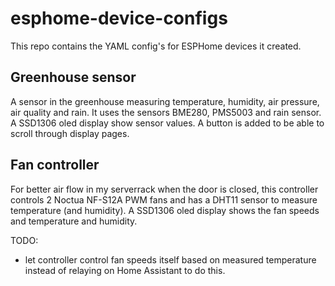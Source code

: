 # esphome-device-configs

This repo contains the YAML config's for ESPHome devices it created.

## Greenhouse sensor

A sensor in the greenhouse measuring temperature, humidity, air pressure, air quality and rain.
It uses the sensors BME280, PMS5003 and rain sensor.
A SSD1306 oled display show sensor values.
A button is added to be able to scroll through display pages.

## Fan controller

For better air flow in my serverrack when the door is closed, this controller controls 2 Noctua NF-S12A PWM fans and has a DHT11 sensor to measure temperature (and humidity).
A SSD1306 oled display shows the fan speeds and temperature and humidity.

TODO:
- let controller control fan speeds itself based on measured temperature instead of relaying on Home Assistant to do this.
